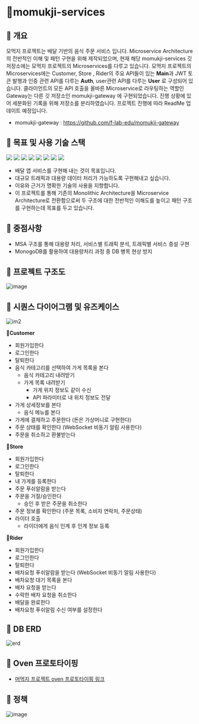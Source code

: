 # :fork_and_knife:momukji-services
## :pushpin: 개요
모먹지 프로젝트는 배달 기반의 음식 주문 서비스 입니다. 
Microservice Architecture의 전반적인 이해 및 패턴 구현을 위해 제작되었으며, 현재 해당 momukji-services 깃 저장소에는 모먹지 프로젝트의 Microservices를 다루고 있습니다. 모먹지 프로젝트의 Microservices에는 Customer, Store , Rider의 주요 API들이 있는 **Main**과 JWT 토큰 발행과 인증 관련 API를 다루는 **Auth**, user관련 API를 다루는 **User** 로 구성되어 있습니다. 클라이언트의 모든 API 호출을  올바른 Microservice로 라우팅하는 역할인 Gateway는 다른 깃 저장소인 momukji-gateway 에 구현되었습니다. 진행 상황에 있어 세분화된 기록을 위해 저장소를 분리하였습니다. 프로젝트 진행에 따라 ReadMe 업데이트 예정입니다.
* momukji-gateway : https://github.com/f-lab-edu/momukji-gateway

## :pushpin: 목표 및 사용 기술 스택 
<img src="https://img.shields.io/badge/Spring%20Boot-2.6.9-yellow">  <img src = "https://img.shields.io/badge/Architecture-MSA-red" > <img src="https://img.shields.io/badge/Authentication-JWT-yellowgreen"> <img src = "https://img.shields.io/badge/Http%20Client%20Library-Spring%20Cloud%20OpenFeign-green?logo=Spring&logoColor=green"> <img src = "https://img.shields.io/badge/Message%20Queue-RabbitMQ-orange?logo=RabbitMQ&logoColor=orange"> <img src = "https://img.shields.io/badge/DataBase-MySQL-blue?logo=MySQL&logoColor=blue"> <img src = "https://img.shields.io/badge/DataBase-MongoDB-green?logo=mongoDB&logoColor=green">  <img src = "https://img.shields.io/badge/Code%20Style-Naver%20CheckStyle-brightgreen?logo=naver&logoColor=brightgreen"> 

* 배달 앱 서비스를 구현해 내는 것이 목표입니다.
* 대규모 트래픽과 대용량 데이터 처리가 가능하도록 구현해내고 싶습니다. 
* 이유와 근거가 명확한 기술의 사용을 지향합니다.
* 이 프로젝트를 통해 기존의 Monolithic Architecture을 Microservice Architecture로 전환함으로써 두 구조에 대한 전반적인 이해도를 높이고 패턴 구조를 구현하는데 목표를 두고 있습니다. 

## :pushpin: 중점사항 
* MSA 구조를 통해 대용량 처리, 서비스별 트래픽 분석, 트래픽별 서비스 증설 구현
* MonogoDB를 활용하여 대용량처리 과정 중 DB 병목 현상 방지

## :pushpin: 프로젝트 구조도
![image](https://user-images.githubusercontent.com/68679529/182789051-91e88a58-ce1a-4bf7-97a5-85ec6d3d7199.jpg)

## :pushpin: 시퀀스 다이어그램 및 유즈케이스
   ![im2](https://user-images.githubusercontent.com/68679529/183066391-206de043-0710-4cf9-a2bd-edba81eaa7a1.jpg)

**🐣Customer**
-   회원가입한다
-   로그인한다
-   탈퇴한다
-   음식 카테고리를 선택하여 가게 목록을 본다
    -   음식 카테고리 내려받기
    -   가게 목록 내려받기
        -   가게 위치 정보도 같이 수신
        -   API 파라미터로 내 위치 정보도 전달
-   가게 상세정보를 본다
    -   음식 메뉴를 본다
-   가게에 결제하고 주문한다 (돈은 가상머니로 구현한다)
-   주문 상태를 확인한다 (WebSocket 비동기 알림 사용한다)
-   주문을 취소하고 환불받는다

**🐣Store**
-   회원가입한다
-   로그인한다
-   탈퇴한다
-   내 가게를 등록한다
-   주문 푸쉬알람을 받는다
-   주문을 거절/승인한다
    -   승인 후 받은 주문을 취소한다
-   주문 정보를 확인한다 (주문 목록, 소비자 연락처, 주문상태)
-   라이더 호출
    -   라이더에게 음식 인계 후 인계 정보 등록

**🐣Rider**
-   회원가입한다
-   로그인한다
-   탈퇴한다
-   배차요청 푸쉬알람을 받는다 (WebSocket 비동기 알림 사용한다)
-   배차요청 대기 목록을 본다
-   배차 요청을 받는다
-   수락한 배차 요청을 취소한다
-   배달을 완료한다
-   배차요청 푸쉬알림 수신 여부를 설정한다

## :pushpin: DB ERD
![erd](https://user-images.githubusercontent.com/68679529/183069649-42aa7a64-a7da-40de-b99b-e8bac0c4fff4.png)

## :pushpin: Oven 프로토타이핑
* [머먹지 프로젝트 oven 프로토타이핑 링크](https://ovenapp.io/project/UnMtYWVbRCW2bjHASFWKhzwq8hVeGhi8#SwbqJ)

## :pushpin: 정책

![image](https://user-images.githubusercontent.com/68679529/183069021-77778f19-f9a5-4c9c-bb8d-f1a9c391f7b8.png)
